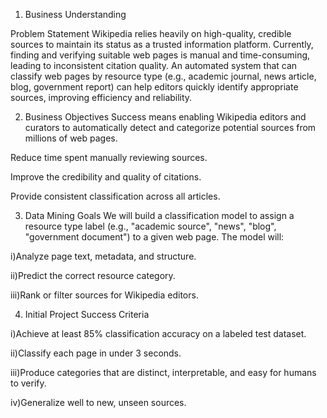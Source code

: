 1. Business Understanding

Problem Statement
Wikipedia relies heavily on high-quality, credible sources to maintain its status as a trusted information platform. Currently, finding and verifying suitable web pages is manual and time-consuming, leading to inconsistent citation quality. An automated system that can classify web pages by resource type (e.g., academic journal, news article, blog, government report) can help editors quickly identify appropriate sources, improving efficiency and reliability.

2. Business Objectives
Success means enabling Wikipedia editors and curators to automatically detect and categorize potential sources from millions of web pages.

Reduce time spent manually reviewing sources.

Improve the credibility and quality of citations.

Provide consistent classification across all articles.

3. Data Mining Goals
We will build a classification model to assign a resource type label (e.g., "academic source", "news", "blog", "government document") to a given web page.
The model will:

i)Analyze page text, metadata, and structure.

ii)Predict the correct resource category.

iii)Rank or filter sources for Wikipedia editors.

4. Initial Project Success Criteria

i)Achieve at least 85% classification accuracy on a labeled test dataset.

ii)Classify each page in under 3 seconds.

iii)Produce categories that are distinct, interpretable, and easy for humans to verify.

iv)Generalize well to new, unseen sources.

